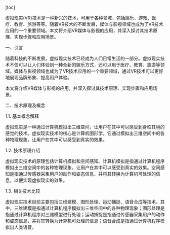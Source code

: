 
[toc]                    
                
                
虚拟现实(VR)技术是一种新兴的技术，可用于各种领域，包括娱乐、游戏、医疗、教育、旅游等等。随着VR技术的不断发展，媒体与影视领域也成为了VR技术应用的一个重要领域。本文将介绍VR媒体与影视的应用，并深入探讨其技术原理、实现步骤和应用场景。

一、引言

随着科技的不断发展，虚拟现实技术已经成为人们日常生活的一部分。虚拟现实技术不仅可以让人们体验到一种全新的娱乐方式，还可以用于医疗、教育、旅游等领域。媒体与影视领域也成为了VR技术应用的一个重要领域，通过VR技术可以更好地展现品牌形象、提高用户体验。

本文将介绍VR媒体与影视的应用，并深入探讨其技术原理、实现步骤和应用场景。

二、技术原理及概念

1.1. 基本概念解释

虚拟现实是一种通过计算机模拟出三维空间，让用户在其中可以感受到身临其境的感觉的技术。虚拟现实技术的核心是计算机图形学，它通过模拟出三维空间中的各种物理现象，让用户在其中可以感受到真实的效果。

1.2. 技术原理介绍

虚拟现实技术的原理包括计算机模拟和空间感知。计算机模拟是指通过计算机程序模拟出三维空间中的各种物理现象，让用户在其中可以感受到真实的效果。空间感知是指通过传感器采集用户的动作和姿态信息，并将其转换为计算机可处理的信息，以便实现虚拟现实的效果。

1.3. 相关技术比较

虚拟现实技术目前主要包括三维建模、图形处理、运动捕捉、语音合成等技术。其中，三维建模是指通过计算机程序模拟出三维空间中的各种物理现象；图形处理是指通过计算机程序对三维模型进行处理；运动捕捉是指通过传感器采集用户的动作和姿态信息，并将其转换为计算机可处理的信息；语音合成是指通过计算机程序模拟出人类语音。


